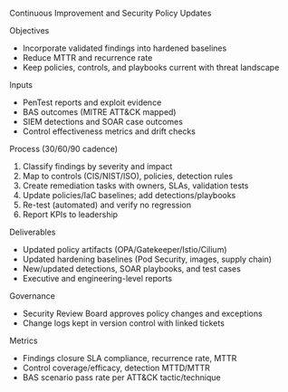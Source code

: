 Continuous Improvement and Security Policy Updates

Objectives

- Incorporate validated findings into hardened baselines
- Reduce MTTR and recurrence rate
- Keep policies, controls, and playbooks current with threat landscape

Inputs

- PenTest reports and exploit evidence
- BAS outcomes (MITRE ATT&CK mapped)
- SIEM detections and SOAR case outcomes
- Control effectiveness metrics and drift checks

Process (30/60/90 cadence)

1. Classify findings by severity and impact
2. Map to controls (CIS/NIST/ISO), policies, detection rules
3. Create remediation tasks with owners, SLAs, validation tests
4. Update policies/IaC baselines; add detections/playbooks
5. Re-test (automated) and verify no regression
6. Report KPIs to leadership

Deliverables

- Updated policy artifacts (OPA/Gatekeeper/Istio/Cilium)
- Updated hardening baselines (Pod Security, images, supply chain)
- New/updated detections, SOAR playbooks, and test cases
- Executive and engineering-level reports

Governance

- Security Review Board approves policy changes and exceptions
- Change logs kept in version control with linked tickets

Metrics

- Findings closure SLA compliance, recurrence rate, MTTR
- Control coverage/efficacy, detection MTTD/MTTR
- BAS scenario pass rate per ATT&CK tactic/technique
